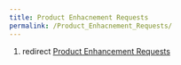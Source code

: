 ```yaml
---
title: Product Enhacnement Requests
permalink: /Product_Enhacnement_Requests/
---
```


1.  redirect [Product Enhancement Requests](/Product_Enhancement_Requests "wikilink")
